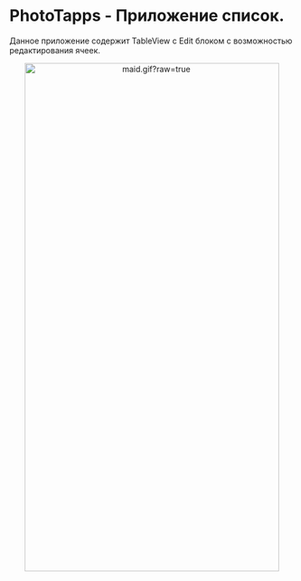 # PhotoTapps - Приложение список.

Данное приложение содержит TableView c Edit блоком с возможностью редактирования ячеек.

<div align="center">
  <img data-target="animated-image.replacedImage" alt="maid.gif?raw=true" class="AnimatedImagePlayer-animatedImage" src="https://github.com/Zimizig/EmojiReader/blob/main/IMG_7055.gif" width="450" height="900" style="display: block; opacity: 1;">
</div>
